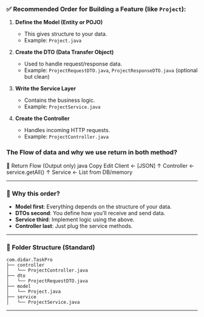 
### ✅ Recommended Order for Building a Feature (like `Project`):

1. **Define the Model (Entity or POJO)**

   * This gives structure to your data.
   * Example: `Project.java`

2. **Create the DTO (Data Transfer Object)**

   * Used to handle request/response data.
   * Example: `ProjectRequestDTO.java`, `ProjectResponseDTO.java` (optional but clean)

3. **Write the Service Layer**

   * Contains the business logic.
   * Example: `ProjectService.java`

4. **Create the Controller**

   * Handles incoming HTTP requests.
   * Example: `ProjectController.java`

### The Flow of data and why we use return in both method?

🔁 Return Flow (Output only)
java
Copy
Edit
Client ← [JSON]
        ↑
   Controller ← service.getAll()
        ↑
    Service ← List<Project> from DB/memory

---

### 🔄 Why this order?

* **Model first**: Everything depends on the structure of your data.
* **DTOs second**: You define how you’ll receive and send data.
* **Service third**: Implement logic using the above.
* **Controller last**: Just plug the service methods.

---

### 📁 Folder Structure (Standard)

```
com.didar.TaskPro
├── controller
│   └── ProjectController.java
├── dto
│   └── ProjectRequestDTO.java
├── model
│   └── Project.java
├── service
│   └── ProjectService.java
```

---
